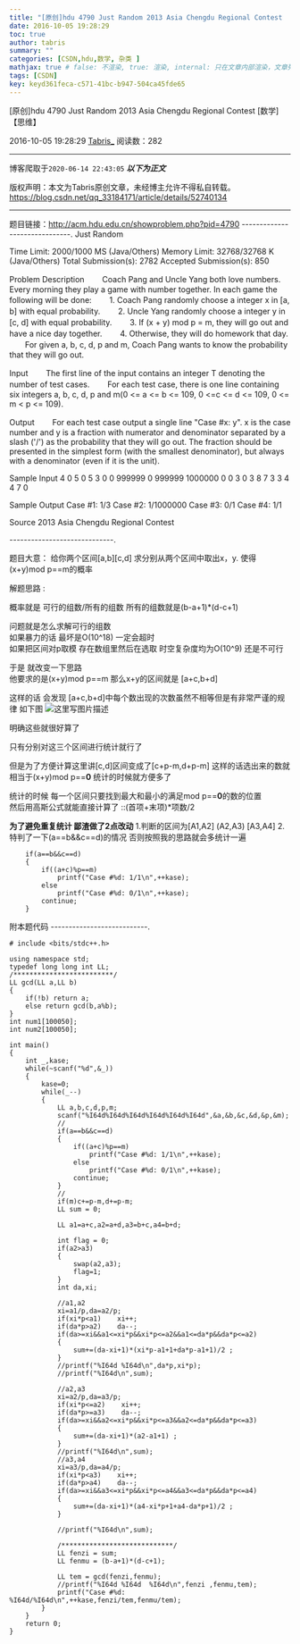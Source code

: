 ```yaml
---
title: "[原创]hdu 4790 Just Random 2013 Asia Chengdu Regional Contest  [数学]【思维】"
date: 2016-10-05 19:28:29
toc: true
author: tabris
summary: ""
categories: [CSDN,hdu,数学, 杂类 ]
mathjax: true # false: 不渲染, true: 渲染, internal: 只在文章内部渲染，文章列表中不渲染
tags: [CSDN]
key: keyd361feca-c571-41bc-b947-504ca45fde65
---
```


[原创]hdu 4790 Just Random 2013 Asia Chengdu Regional Contest  [数学]【思维】

2016-10-05 19:28:29  [Tabris_](https://me.csdn.net/qq_33184171) 阅读数：282

---

博客爬取于`2020-06-14 22:43:05`
***以下为正文***

版权声明：本文为Tabris原创文章，未经博主允许不得私自转载。
https://blog.csdn.net/qq_33184171/article/details/52740134

<!-- more -->

---

题目链接：http://acm.hdu.edu.cn/showproblem.php?pid=4790
------------------------------.
Just Random

Time Limit: 2000/1000 MS (Java/Others)    Memory Limit: 32768/32768 K (Java/Others)
Total Submission(s): 2782    Accepted Submission(s): 850


Problem Description
　　Coach Pang and Uncle Yang both love numbers. Every morning they play a game with number together. In each game the following will be done:
　　1. Coach Pang randomly choose a integer x in [a, b] with equal probability.
　　2. Uncle Yang randomly choose a integer y in [c, d] with equal probability.
　　3. If (x + y) mod p = m, they will go out and have a nice day together.
　　4. Otherwise, they will do homework that day.
　　For given a, b, c, d, p and m, Coach Pang wants to know the probability that they will go out.
 

Input
　　The first line of the input contains an integer T denoting the number of test cases.
　　For each test case, there is one line containing six integers a, b, c, d, p and m(0 <= a <= b <= 109, 0 <=c <= d <= 109, 0 <= m < p <= 109).
 

Output
　　For each test case output a single line "Case #x: y". x is the case number and y is a fraction with numerator and denominator separated by a slash ('/') as the probability that they will go out. The fraction should be presented in the simplest form (with the smallest denominator), but always with a denominator (even if it is the unit).
 

Sample Input
4
0 5 0 5 3 0
0 999999 0 999999 1000000 0
0 3 0 3 8 7
3 3 4 4 7 0
 

Sample Output
Case #1: 1/3
Case #2: 1/1000000
Case #3: 0/1
Case #4: 1/1
 

Source
2013 Asia Chengdu Regional Contest
 
-----------------------------.

题目大意：
给你两个区间[a,b][c,d] 
求分别从两个区间中取出x，y. 使得(x+y)mod p==m的概率 


解题思路 :

概率就是 
可行的组数/所有的组数
所有的组数就是(b-a+1)*(d-c+1) 

问题就是怎么求解可行的组数  
如果暴力的话 最坏是O(10^18)  一定会超时  
如果把区间对p取模 存在数组里然后在选取 时空复杂度均为O(10^9)  还是不可行  


于是 就改变一下思路  
他要求的是(x+y)mod p==m 那么x+y的区间就是
[a+c,b+d]

这样的话 会发现 [a+c,b+d]中每个数出现的次数虽然不相等但是有非常严谨的规律   如下图
![这里写图片描述](http://img.blog.csdn.net/20161005192040178)

明确这些就很好算了 

只有分别对这三个区间进行统计就行了  

但是为了方便计算这里讲[c,d]区间变成了[c+p-m,d+p-m] 
这样的话选出来的数就相当于(x+y)mod p==**0**
统计的时候就方便多了

统计的时候
每一个区间只要找到最大和最小的满足mod p==**0**的数的位置  
然后用高斯公式就能直接计算了 ::(首项+末项)*项数/2

**为了避免重复统计 鄙渣做了2点改动**
1.判断的区间为[A1,A2] (A2,A3) [A3,A4]
2.特判了一下(a==b&&c==d)的情况 否则按照我的思路就会多统计一遍

```
	if(a==b&&c==d)
    {
        if((a+c)%p==m)
            printf("Case #%d: 1/1\n",++kase);
        else
            printf("Case #%d: 0/1\n",++kase);
        continue;
	}
```


附本题代码
---------------------------.
```
# include <bits/stdc++.h>

using namespace std;
typedef long long int LL;
/*************************/
LL gcd(LL a,LL b)
{
    if(!b) return a;
    else return gcd(b,a%b);
}
int num1[100050];
int num2[100050];

int main()
{
    int _,kase;
    while(~scanf("%d",&_))
    {
        kase=0;
        while(_--)
        {
            LL a,b,c,d,p,m;
            scanf("%I64d%I64d%I64d%I64d%I64d%I64d",&a,&b,&c,&d,&p,&m);
            //
            if(a==b&&c==d)
            {
                if((a+c)%p==m)
                    printf("Case #%d: 1/1\n",++kase);
                else
                    printf("Case #%d: 0/1\n",++kase);
                continue;
            }
            //
            if(m)c+=p-m,d+=p-m;
            LL sum = 0;

            LL a1=a+c,a2=a+d,a3=b+c,a4=b+d;

            int flag = 0;
            if(a2>a3)
            {
                swap(a2,a3);
                flag=1;
            }
            int da,xi;

            //a1,a2
            xi=a1/p,da=a2/p;
            if(xi*p<a1)    xi++;
            if(da*p>a2)    da--;
            if(da>=xi&&a1<=xi*p&&xi*p<=a2&&a1<=da*p&&da*p<=a2)
            {
                sum+=(da-xi+1)*(xi*p-a1+1+da*p-a1+1)/2 ;
            }
            //printf("%I64d %I64d\n",da*p,xi*p);
            //printf("%I64d\n",sum);

            //a2,a3
            xi=a2/p,da=a3/p;
            if(xi*p<=a2)    xi++;
            if(da*p>=a3)    da--;
            if(da>=xi&&a2<=xi*p&&xi*p<=a3&&a2<=da*p&&da*p<=a3)
            {
                sum+=(da-xi+1)*(a2-a1+1) ;
            }
            //printf("%I64d\n",sum);
            //a3,a4
            xi=a3/p,da=a4/p;
            if(xi*p<a3)    xi++;
            if(da*p>a4)    da--;
            if(da>=xi&&a3<=xi*p&&xi*p<=a4&&a3<=da*p&&da*p<=a4)
            {
                sum+=(da-xi+1)*(a4-xi*p+1+a4-da*p+1)/2 ;
            }

            //printf("%I64d\n",sum);

            /****************************/
            LL fenzi = sum;
            LL fenmu = (b-a+1)*(d-c+1);

            LL tem = gcd(fenzi,fenmu);
            //printf("%I64d %I64d  %I64d\n",fenzi ,fenmu,tem);
            printf("Case #%d: %I64d/%I64d\n",++kase,fenzi/tem,fenmu/tem);
        }
    }
    return 0;
}
```


